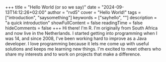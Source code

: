 +++
title = "Hello World (or so we say)"
date = "2024-09-13T14:12:26+02:00"
author = "rvd5"
cover = "Hello World!"
tags = ["introduction", "saysomething"]
keywords = ["sayhello", ""]
description = "a quick introduction"
showFullContent = false
readingTime = false
hideComments = false
+++
Hi there! I'm R. I'm originally from South Africa and now live in the Netherlands. I started getting into programming when I was 14, and since 2008, I've been working hard to improve as a Java developer. I love programming because it lets me come up with useful solutions and keeps me learning new things. I'm excited to meet others who share my interests and to work on projects that make a difference.